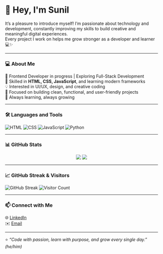 # 👋 Hey, I'm Sunil

It’s a pleasure to introduce myself! I’m passionate about technology and development, constantly improving my skills to build creative and meaningful digital experiences.  
Every project I work on helps me grow stronger as a developer and learner 💻✨

---

### 💻 About Me
🚀 Frontend Developer in progress | Exploring Full-Stack Development  
🧠 Skilled in **HTML, CSS, JavaScript**, and learning modern frameworks  
💡 Interested in UI/UX, design, and creative coding  
🎯 Focused on building clean, functional, and user-friendly projects  
🌱 Always learning, always growing

---

### 🛠️ Languages and Tools
![HTML](https://img.shields.io/badge/HTML5-E34F26?style=for-the-badge&logo=html5&logoColor=white)
![CSS](https://img.shields.io/badge/CSS3-1572B6?style=for-the-badge&logo=css3&logoColor=white)
![JavaScript](https://img.shields.io/badge/JavaScript-F7DF1E?style=for-the-badge&logo=javascript&logoColor=black)
![Python](https://img.shields.io/badge/Python-3776AB?style=for-the-badge&logo=python&logoColor=white)

---

### 📊 GitHub Stats

<p align="center">
  <img src="https://github-readme-stats.vercel.app/api?username=suneel2506&show_icons=true&theme=tokyonight" />
  <img src="https://github-readme-stats.vercel.app/api/top-langs/?username=suneel2506&layout=compact&theme=tokyonight" />
</p>

---

### 📈 GitHub Streak & Visitors
![GitHub Streak](https://github-readme-streak-stats.herokuapp.com/?user=suneel2506&theme=tokyonight)
![Visitor Count](https://profile-counter.glitch.me/suneel2506/count.svg)


---

### 📫 Connect with Me
🌐 [LinkedIn](www.linkedin.com/in/sunilkumar2596)  
✉️ [Email](mailto:sk6001726@gmail.com)

---

⭐ *“Code with passion, learn with purpose, and grow every single day.”*  
*(he/him)*
